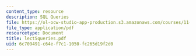 ```yaml
---
content_type: resource
description: SQL Queries
file: https://ol-ocw-studio-app-production.s3.amazonaws.com/courses/11-521-spatial-database-management-and-advanced-geographic-information-systems-spring-2003/6c709491c64ef7c11050fc265d19f2d0_lect5queries.pdf
file_type: application/pdf
resourcetype: Document
title: lect5queries.pdf
uid: 6c709491-c64e-f7c1-1050-fc265d19f2d0
---
```

